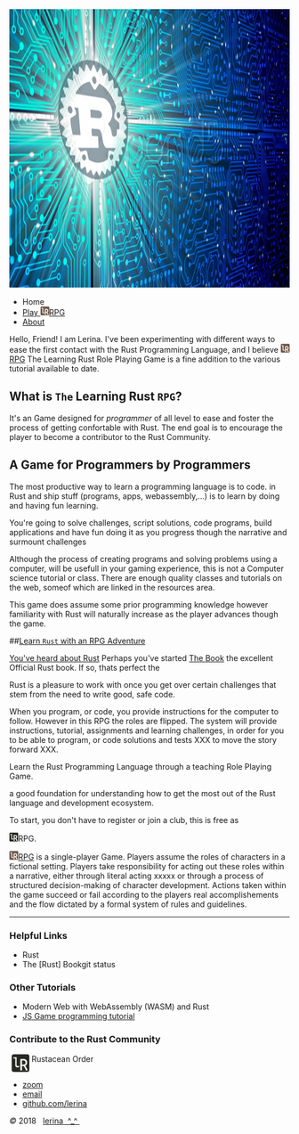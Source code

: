 <!-- should be in head 
<link rel="prefetch" href=" http://lerina.github.io/hire_me ">

<canvas id="cnv" width="578" height="150"></canvas>
<script src="./js/cnv01.js"></script>
-->
<img id="banner" src="./pix/lRustRPG.png" width="1024" height="500" />
<script src="./js/js.js"></script>

<div class="container">
<nav> 

-   Home
-   [Play <img src="./pix/learning_rust_rpg_16x16.png" align="bottom" />RPG](/rrpg/)
-   [About](/about.html)

</nav>

<div>

Hello, Friend! I am Lerina. I've been experimenting with different ways to ease the first contact with the Rust Programming Language,
and I believe [<img src="./pix/learning_rust_rpg_16x16.png" align="bottom" />RPG](/rrpg/) The Learning Rust Role Playing Game is a fine addition to 
the various tutorial available to date.

## What is `The` Learning Rust `RPG`? 
It's an Game designed for _programmer_ of all level to ease and foster the process of getting confortable with Rust.
The end goal is to encourage the player to become a contributor to the Rust Community.


## A Game for Programmers by Programmers

The most productive way to learn a programming language is to code.
in Rust and ship stuff (programs, apps, webassembly,...)
is to learn by doing and having fun learning.

You're going to solve challenges, script solutions, code programs, build applications and have fun doing it
as you progress though the narrative and surmount challenges

Although the process of creating programs and solving problems using a computer, will
be usefull in your gaming experience, this is not a Computer science tutorial or class.
There are enough quality classes and tutorials on the web, someof which are linked in the resources area.

This game does assume some prior programming knowledge however familiarity with Rust will naturally increase as the player 
advances though the game.
 
</div>

##[Learn `Rust` with an RPG Adventure](/rrpg/)

[You've heard about Rust](https://developer.ibm.com/articles/os-developers-know-rust/)
Perhaps you've started [The Book](https://doc.rust-lang.org/book/index.html) the excellent Official Rust book. If so, thats perfect
the 

Rust is a pleasure to work with once you get over certain challenges that stem from the need to write good, safe code.


When you program, or code, you provide instructions for the computer to follow. However in this RPG the roles are flipped.
The system will provide instructions, tutorial, assignments and learning challenges, in order for you to be able
to  program, or code solutions and tests XXX to move the story forward XXX.


Learn the Rust Programming Language through a teaching Role Playing Game.

a good foundation for understanding how to get the most out of the Rust language and development ecosystem.

To start, you don't have to register or join a club, this is free as 

<img src="./logo_lerina_16x16.png" align="bottom" />RPG.

[<img src="./pix/learning_rust_rpg_16x16.png" align="bottom" />RPG](/rrpg/) is a single-player Game.
Players assume the roles of characters in a fictional setting. 
Players take responsibility for acting out these roles within a narrative, 
either through literal acting xxxxx or through a process of structured decision-making of character development.
Actions taken within the game succeed or fail according to the players real accomplishements and the flow dictated by a formal system of rules and guidelines.

<!-- 
<nav></nav>
<div></div>
-->

---

###  Helpful Links

- Rust
- The [Rust] Bookgit status

### Other Tutorials

- Modern Web with WebAssembly (WASM) and Rust
- [JS Game programming tutorial](https://whispering-cove-41710.herokuapp.com/)

### Contribute to the Rust Community
    
&nbsp;<img src="./logo_lerina_32x32.png" align="top" /> Rustacean Order

</div>

<footer style="clear:both">

-   [zoom]()
-   [email](mailto:learningrustrpg@gmail.com)
-   [github.com/lerina](https://github.com/lerina)

<div id="copy"><em>&#xa9;</em> 2018  &nbsp; <a href="http://razafy.com" target="_blank"> <span class="le">le</span><span class="ri">ri</span><span class="na">na</span>  ^_^ </a></div>

</footer>

